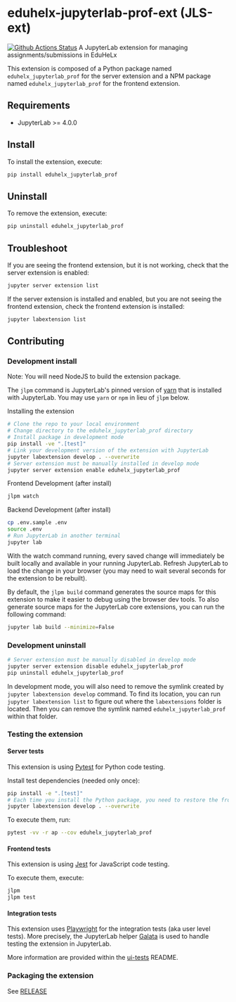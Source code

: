 # eduhelx-jupyterlab-prof-ext (JLS-ext)

[![Github Actions Status](https://github.com/helxplatform/eduhelx_jupyterlab_prof/workflows/Build/badge.svg)](https://github.com/helxplatform/eduhelx_jupyterlab_prof/actions/workflows/build.yml)
A JupyterLab extension for managing assignments/submissions in EduHeLx

This extension is composed of a Python package named `eduhelx_jupyterlab_prof`
for the server extension and a NPM package named `eduhelx_jupyterlab_prof`
for the frontend extension.

## Requirements

- JupyterLab >= 4.0.0

## Install

To install the extension, execute:

```bash
pip install eduhelx_jupyterlab_prof
```

## Uninstall

To remove the extension, execute:

```bash
pip uninstall eduhelx_jupyterlab_prof
```

## Troubleshoot

If you are seeing the frontend extension, but it is not working, check
that the server extension is enabled:

```bash
jupyter server extension list
```

If the server extension is installed and enabled, but you are not seeing
the frontend extension, check the frontend extension is installed:

```bash
jupyter labextension list
```

## Contributing

### Development install

Note: You will need NodeJS to build the extension package.

The `jlpm` command is JupyterLab's pinned version of
[yarn](https://yarnpkg.com/) that is installed with JupyterLab. You may use
`yarn` or `npm` in lieu of `jlpm` below.

Installing the extension
```bash
# Clone the repo to your local environment
# Change directory to the eduhelx_jupyterlab_prof directory
# Install package in development mode
pip install -ve ".[test]"
# Link your development version of the extension with JupyterLab
jupyter labextension develop . --overwrite
# Server extension must be manually installed in develop mode
jupyter server extension enable eduhelx_jupyterlab_prof
```

Frontend Development (after install)
```bash
jlpm watch
```

Backend Development (after install)
```bash
cp .env.sample .env
source .env
# Run JupyterLab in another terminal
jupyter lab
```

With the watch command running, every saved change will immediately be built locally and available in your running JupyterLab. Refresh JupyterLab to load the change in your browser (you may need to wait several seconds for the extension to be rebuilt).

By default, the `jlpm build` command generates the source maps for this extension to make it easier to debug using the browser dev tools. To also generate source maps for the JupyterLab core extensions, you can run the following command:

```bash
jupyter lab build --minimize=False
```

### Development uninstall

```bash
# Server extension must be manually disabled in develop mode
jupyter server extension disable eduhelx_jupyterlab_prof
pip uninstall eduhelx_jupyterlab_prof
```

In development mode, you will also need to remove the symlink created by `jupyter labextension develop`
command. To find its location, you can run `jupyter labextension list` to figure out where the `labextensions`
folder is located. Then you can remove the symlink named `eduhelx_jupyterlab_prof` within that folder.

### Testing the extension

#### Server tests

This extension is using [Pytest](https://docs.pytest.org/) for Python code testing.

Install test dependencies (needed only once):

```sh
pip install -e ".[test]"
# Each time you install the Python package, you need to restore the front-end extension link
jupyter labextension develop . --overwrite
```

To execute them, run:

```sh
pytest -vv -r ap --cov eduhelx_jupyterlab_prof
```

#### Frontend tests

This extension is using [Jest](https://jestjs.io/) for JavaScript code testing.

To execute them, execute:

```sh
jlpm
jlpm test
```

#### Integration tests

This extension uses [Playwright](https://playwright.dev/docs/intro/) for the integration tests (aka user level tests).
More precisely, the JupyterLab helper [Galata](https://github.com/jupyterlab/jupyterlab/tree/master/galata) is used to handle testing the extension in JupyterLab.

More information are provided within the [ui-tests](./ui-tests/README.md) README.

### Packaging the extension

See [RELEASE](RELEASE.md)
